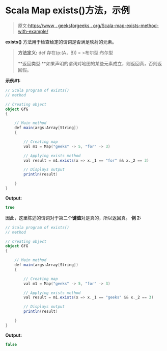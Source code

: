 # Scala Map exists()方法，示例

> 原文:[https://www . geeksforgeeks . org/Scala-map-exists-method-with-example/](https://www.geeksforgeeks.org/scala-map-exists-method-with-example/)

**exists()** 方法用于检查给定的谓词是否满足映射的元素。

> **方法定义:** def 存在(p:(A，B)) = >布尔型:布尔型
> 
> **返回类型:**如果声明的谓词对地图的某些元素成立，则返回真，否则返回假。

**示例#1:**

```scala
// Scala program of exists()
// method

// Creating object
object GfG
{ 

    // Main method
    def main(args:Array[String])
    {

        // Creating map
        val m1 = Map("geeks" -> 5, "for" -> 3)

        // Applying exists method
        val result = m1.exists(x => x._1 == "for" && x._2 == 3)

        // Displays output
        println(result)

    }
}
```

**Output:**

```scala
true

```

因此，这里陈述的谓词对于第二个**键值**对是真的，所以返回真。
**例 2:**

```scala
// Scala program of exists()
// method

// Creating object
object GfG
{ 

    // Main method
    def main(args:Array[String])
    {

        // Creating map
        val m1 = Map("geeks" -> 5, "for" -> 3)

        // Applying exists method
        val result = m1.exists(x => x._1 == "geeks" && x._2 == 3)

        // Displays output
        println(result)

    }
}
```

**Output:**

```scala
false

```